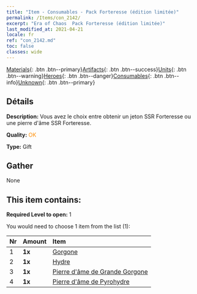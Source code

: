 ```yaml
---
title: "Item - Consumables - Pack Forteresse (édition limitée)"
permalink: /Items/con_2142/
excerpt: "Era of Chaos  Pack Forteresse (édition limitée)"
last_modified_at: 2021-04-21
locale: fr
ref: "con_2142.md"
toc: false
classes: wide
---
```

 [Materials](/fr/Items/){: .btn .btn--primary}[Artifacts](/fr/Items/Artifacts/){: .btn .btn--success}[Units](/fr/Items/Units/){: .btn .btn--warning}[Heroes](/fr/Items/Heroes/){: .btn .btn--danger}[Consumables](/fr/Items/Consumables/){: .btn .btn--info}[Unknown](/fr/Items/Unknown/){: .btn .btn--primary}

## Détails
 **Description:** Vous avez le choix entre obtenir un jeton SSR Forteresse ou une pierre d'âme SSR Forteresse.

 **Quality:** <span style="color: #FF8C00">OK</span>

 **Type:** Gift

## Gather

  None

## This item contains:

 **Required Level to open:** 1

 You would need to choose 1 item from the list (1):

  | Nr | Amount |     Item    |
  |:---|:-------|:------------|
  | 1 |  **1x** | [Gorgone](/fr/Items/unt_257/) |  | 
  | 2 |  **1x** | [Hydre](/fr/Items/unt_259/) |  | 
  | 3 |  **1x** | [Pierre d'âme de Grande Gorgone](/fr/Items/unt_339/) |  | 
  | 4 |  **1x** | [Pierre d'âme de Pyrohydre](/fr/Items/unt_341/) |  | 
